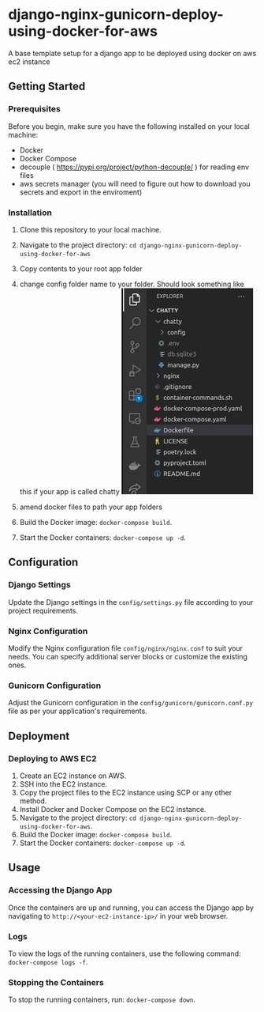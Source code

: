 # django-nginx-gunicorn-deploy-using-docker-for-aws
A base template setup for a django app to be deployed using docker on aws ec2 instance


## Getting Started

### Prerequisites
Before you begin, make sure you have the following installed on your local machine:
- Docker
- Docker Compose 
- decouple ( https://pypi.org/project/python-decouple/ ) for reading env files
- aws secrets manager (you will need to figure out how to download you secrets and export in the enviroment)

### Installation
1. Clone this repository to your local machine.
2. Navigate to the project directory: `cd django-nginx-gunicorn-deploy-using-docker-for-aws`
3. Copy contents to your root app folder
4. change config folder name to your folder. Should look something like this if your app is called chatty
![screenshot](outer_directory.png)




5. amend docker  files to path your app folders
6. Build the Docker image: `docker-compose build`.
7. Start the Docker containers: `docker-compose up -d`.

## Configuration

### Django Settings
Update the Django settings in the `config/settings.py` file according to your project requirements.

### Nginx Configuration
Modify the Nginx configuration file `config/nginx/nginx.conf` to suit your needs. You can specify additional server blocks or customize the existing ones.

### Gunicorn Configuration
Adjust the Gunicorn configuration in the `config/gunicorn/gunicorn.conf.py` file as per your application's requirements.

## Deployment

### Deploying to AWS EC2
1. Create an EC2 instance on AWS.
2. SSH into the EC2 instance.
3. Copy the project files to the EC2 instance using SCP or any other method.
4. Install Docker and Docker Compose on the EC2 instance.
5. Navigate to the project directory: `cd django-nginx-gunicorn-deploy-using-docker-for-aws`.
6. Build the Docker image: `docker-compose build`.
7. Start the Docker containers: `docker-compose up -d`.

## Usage

### Accessing the Django App
Once the containers are up and running, you can access the Django app by navigating to `http://<your-ec2-instance-ip>/` in your web browser.

### Logs
To view the logs of the running containers, use the following command: `docker-compose logs -f`.

### Stopping the Containers
To stop the running containers, run: `docker-compose down`.

